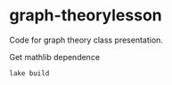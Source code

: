 # graph-theorylesson
Code for graph theory class presentation.

Get mathlib dependence
```shell
lake build
```